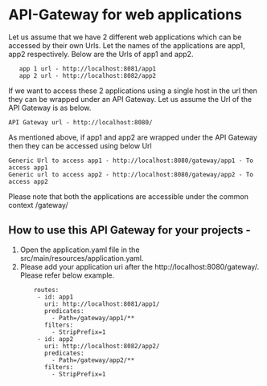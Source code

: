 # API-Gateway for web applications

 Let us assume that we have 2 different web applications which can be accessed by their own Urls.
 Let the names of the applications are app1, app2 respectively. Below are the Urls of app1 and app2.
 
 ```
    app 1 url - http://localhost:8081/app1
    app 2 url - http://localhost:8082/app2
 ```
 If we want to access these 2 applications using a single host in the url then they can be wrapped 
 under an API Gateway. Let us assume the Url of the API Gateway is as below.
 
 ```
 API Gateway url - http://localhost:8080/
 ```
 As mentioned above, if app1 and app2 are wrapped under the API Gateway then they can be accessed using
 below Url

 ```
 Generic Url to access app1 - http://localhost:8080/gateway/app1 - To access app1
 Generic url to access app2 - http://localhost:8080/gateway/app2 - To access app2
 ```

 Please note that both the applications are accessible under the common context /gateway/

## How to use this API Gateway for your projects - 

1) Open the application.yaml file in the src/main/resources/application.yaml.
2) Please add your application uri after the http://localhost:8080/gateway/<your application uri here without host>.
   Please refer below example.

```
       routes:
        - id: app1
          uri: http://localhost:8081/app1/
          predicates:
            - Path=/gateway/app1/**
          filters:
            - StripPrefix=1
        - id: app2
          uri: http://localhost:8082/app2/
          predicates:
            - Path=/gateway/app2/**
          filters:
            - StripPrefix=1

```



 
